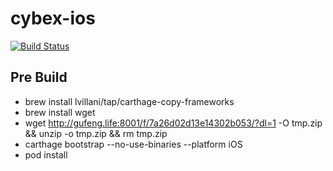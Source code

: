 # cybex-ios

[![Build Status](https://travis-ci.org/CybexDex/cybex-ios.svg?branch=develop)](https://travis-ci.org/CybexDex/cybex-ios)

## Pre Build

- brew install lvillani/tap/carthage-copy-frameworks
- brew install wget 
- wget http://gufeng.life:8001/f/7a26d02d13e14302b053/?dl=1  -O tmp.zip && unzip -o tmp.zip && rm tmp.zip
- carthage bootstrap --no-use-binaries --platform iOS
- pod install
